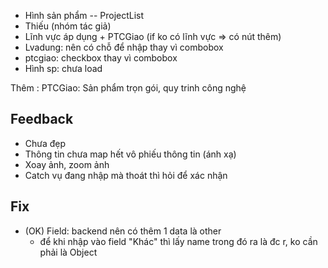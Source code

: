 - Hình sản phẩm -- ProjectList
- Thiếu (nhóm tác giả)
- Lĩnh vực áp dụng + PTCGiao (if ko có lĩnh vực => có nút thêm)
- Lvadung: nên có chỗ để nhập thay vì combobox
- ptcgiao: checkbox thay vì combobox
- Hình sp: chưa load

Thêm : PTCGiao: Sản phẩm trọn gói, quy trinh công nghệ


## Feedback
- Chưa đẹp
- Thông tin chưa map hết vô phiếu thông tin (ánh xạ)
- Xoay ảnh, zoom ảnh
- Catch vụ đang nhập mà thoát thì hỏi để xác nhận


## Fix
- (OK) Field: backend nên có thêm 1 data là other 
    + để khi nhập vào field "Khác" thì lấy name trong đó ra là đc r, ko cần phải là Object